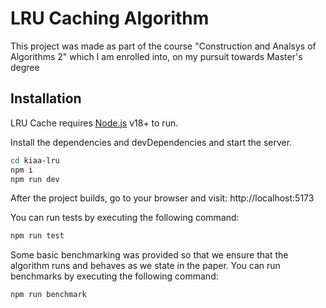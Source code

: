 # LRU Caching Algorithm

This project was made as part of the course "Construction and Analsys of Algorithms 2" which I am enrolled into, on my pursuit towards Master's degree

## Installation

LRU Cache requires [Node.js](https://nodejs.org/) v18+ to run.

Install the dependencies and devDependencies and start the server.

```sh
cd kiaa-lru
npm i
npm run dev
```

After the project builds, go to your browser and visit: http://localhost:5173

You can run tests by executing the following command:

```sh
npm run test
```

Some basic benchmarking was provided so that we ensure that the algorithm runs and behaves as we state in the paper. You can run benchmarks by executing the following command:

```sh
npm run benchmark
```
